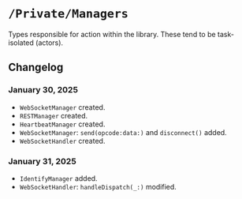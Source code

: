 #  `/Private/Managers`

Types responsible for action within the library. These tend to be task-isolated (actors).

## Changelog

### January 30, 2025
- `WebSocketManager` created.
- `RESTManager` created.
- `HeartbeatManager` created.
- `WebSocketManager`: `send(opcode:data:)` and `disconnect()` added.
- `WebSocketHandler` created.

### January 31, 2025
- `IdentifyManager` added.
- `WebSocketHandler`: `handleDispatch(_:)` modified.
